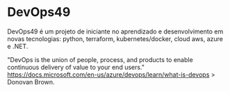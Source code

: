 # DevOps49
DevOps49 é um projeto de iniciante no aprendizado e desenvolvimento em novas tecnologias: python, terraform, kubernetes/docker, cloud aws, azure e .NET.

"DevOps is the union of people, process, and products to enable continuous delivery of value to your end users."
https://docs.microsoft.com/en-us/azure/devops/learn/what-is-devops > Donovan Brown.

